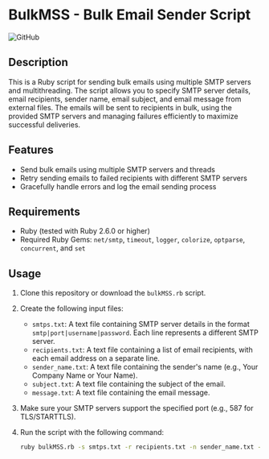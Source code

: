 # BulkMSS - Bulk Email Sender Script

![GitHub](https://img.shields.io/github/license/your_username/bulk-email-sender) 

## Description

This is a Ruby script for sending bulk emails using multiple SMTP servers and multithreading. The script allows you to specify SMTP server details, email recipients, sender name, email subject, and email message from external files. The emails will be sent to recipients in bulk, using the provided SMTP servers and managing failures efficiently to maximize successful deliveries.

## Features

- Send bulk emails using multiple SMTP servers and threads
- Retry sending emails to failed recipients with different SMTP servers
- Gracefully handle errors and log the email sending process

## Requirements

- Ruby (tested with Ruby 2.6.0 or higher)
- Required Ruby Gems: `net/smtp`, `timeout`, `logger`, `colorize`, `optparse`, `concurrent`, and `set`

## Usage

1. Clone this repository or download the `bulkMSS.rb` script.

2. Create the following input files:

   - `smtps.txt`: A text file containing SMTP server details in the format `smtp|port|username|password`. Each line represents a different SMTP server.
   - `recipients.txt`: A text file containing a list of email recipients, with each email address on a separate line.
   - `sender_name.txt`: A text file containing the sender's name (e.g., Your Company Name or Your Name).
   - `subject.txt`: A text file containing the subject of the email.
   - `message.txt`: A text file containing the email message.

3. Make sure your SMTP servers support the specified port (e.g., 587 for TLS/STARTTLS).

4. Run the script with the following command:

   ```bash
   ruby bulkMSS.rb -s smtps.txt -r recipients.txt -n sender_name.txt -b subject.txt -m message.txt -c 10 -t 5
